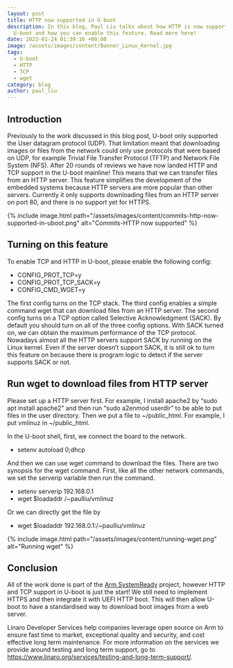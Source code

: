 ```yaml
---
layout: post
title: HTTP now supported in U-boot
description: In this blog, Paul Liu talks about how HTTP is now supported in
  U-boot and how you can enable this feature. Read more here!
date: 2023-01-24 01:39:16 +00:00
image: /assets/images/content/Banner_Linux_Kernel.jpg
tags:
  - U-boot
  - HTTP
  - TCP
  - wget
category: blog
author: paul_liu
---
```

## I﻿ntroduction

Previously to the work discussed in this blog post, U-boot only supported the User datagram protocol (UDP). That limitation meant that downloading images or files from the network could only use protocols that were based on UDP, for example Trivial File Transfer Protocol (TFTP) and Network File System (NFS). After 20 rounds of reviews we have now landed HTTP and TCP support in the U-boot mainline! This means that we can transfer files from an HTTP server. This feature simplifies the development of the embedded systems because HTTP servers are more popular than other servers. Currently it only supports downloading files from an HTTP server on port 80, and there is no support yet for HTTPS.

{% include image.html path="/assets/images/content/commits-http-now-supported-in-uboot.png" alt="Commits-HTTP now supported" %}

## Turning on this feature

To enable TCP and HTTP in U-boot, please enable the following config:

* CONFIG_PROT_TCP=y
* CONFIG_PROT_TCP_SACK=y
* CONFIG_CMD_WGET=y

The first config turns on the TCP stack. The third config enables a simple command wget that can download files from an HTTP server. The second config turns on a TCP option called Selective Acknowledgment (SACK). By default you should turn on all of the three config options. With SACK turned on, we can obtain the maximum performance of the TCP protocol. Nowadays almost all the HTTP servers support SACK by running on the Linux kernel. Even if the server doesn’t support SACK, it is still ok to turn this feature on because there is program logic to detect if the server supports SACK or not.

## Run wget to download files from HTTP server

Please set up a HTTP server first. For example, I install apache2 by “sudo apt install apache2” and then run “sudo a2enmod userdir” to be able to put files in the user directory. Then we put a file to \~/public_html. For example, I put vmlinuz in \~/public_html.

In the U-boot shell, first, we connect the board to the network.

* setenv autoload 0;dhcp

And then we can use wget command to download the files. There are two synopsis for the wget command. First, like all the other network commands, we set the serverip variable then run the command.

* setenv serverip 192.168.0.1
* wget $loadaddr /~paulliu/vmlinuz

Or we can directly get the file by

* wget $loadaddr 192.168.0.1:/~paulliu/vmlinuz

{% include image.html path="/assets/images/content/running-wget.png" alt="Running wget" %}

## Conclusion

All of the work done is part of the [Arm SystemReady](https://www.arm.com/architecture/system-architectures/systemready-certification-program) project, however  HTTP and TCP support in U-boot is just the start! We still need to implement HTTPS and then integrate it with UEFI HTTP boot. This will then allow U-boot to have a standardised way to download boot images from a web server.

Linaro Developer Services help companies leverage open source on Arm to ensure fast time to market, exceptional quality and security, and cost effective long term maintenance. For more information on the services we provide around testing and long term support, go to <https://www.linaro.org/services/testing-and-long-term-support/>.
